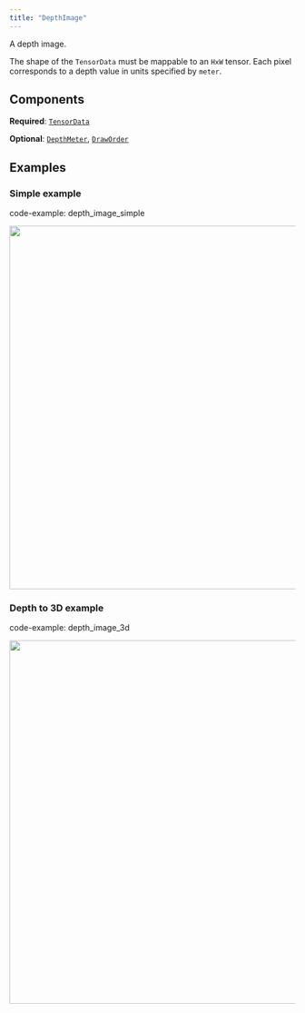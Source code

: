 ```yaml
---
title: "DepthImage"
---
```


A depth image.

The shape of the `TensorData` must be mappable to an `HxW` tensor.
Each pixel corresponds to a depth value in units specified by `meter`.

## Components

**Required**: [`TensorData`](../components/tensor_data.md)

**Optional**: [`DepthMeter`](../components/depth_meter.md), [`DrawOrder`](../components/draw_order.md)

## Examples

### Simple example

code-example: depth_image_simple

<center>
<picture>
  <source media="(max-width: 480px)" srcset="https://static.rerun.io/depth_image_simple/9598554977873ace2577bddd79184ac120ceb0b0/480w.png">
  <source media="(max-width: 768px)" srcset="https://static.rerun.io/depth_image_simple/9598554977873ace2577bddd79184ac120ceb0b0/768w.png">
  <source media="(max-width: 1024px)" srcset="https://static.rerun.io/depth_image_simple/9598554977873ace2577bddd79184ac120ceb0b0/1024w.png">
  <source media="(max-width: 1200px)" srcset="https://static.rerun.io/depth_image_simple/9598554977873ace2577bddd79184ac120ceb0b0/1200w.png">
  <img src="https://static.rerun.io/depth_image_simple/9598554977873ace2577bddd79184ac120ceb0b0/full.png" width="640">
</picture>
</center>

### Depth to 3D example

code-example: depth_image_3d

<center>
<picture>
  <source media="(max-width: 480px)" srcset="https://static.rerun.io/depth_image_3d/f78674bdae0eb25786c6173307693c5338f38b87/480w.png">
  <source media="(max-width: 768px)" srcset="https://static.rerun.io/depth_image_3d/f78674bdae0eb25786c6173307693c5338f38b87/768w.png">
  <source media="(max-width: 1024px)" srcset="https://static.rerun.io/depth_image_3d/f78674bdae0eb25786c6173307693c5338f38b87/1024w.png">
  <source media="(max-width: 1200px)" srcset="https://static.rerun.io/depth_image_3d/f78674bdae0eb25786c6173307693c5338f38b87/1200w.png">
  <img src="https://static.rerun.io/depth_image_3d/f78674bdae0eb25786c6173307693c5338f38b87/full.png" width="640">
</picture>
</center>

